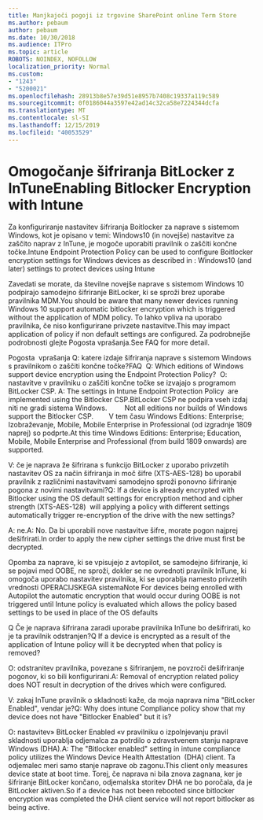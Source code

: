 ```yaml
---
title: Manjkajoči pogoji iz trgovine SharePoint online Term Store
ms.author: pebaum
author: pebaum
ms.date: 10/30/2018
ms.audience: ITPro
ms.topic: article
ROBOTS: NOINDEX, NOFOLLOW
localization_priority: Normal
ms.custom:
- "1243"
- "5200021"
ms.openlocfilehash: 28913b8e57e39d51e8957b7408c19337a119c589
ms.sourcegitcommit: 0f0186044a3597e42ad14c32ca58e7224344dcfa
ms.translationtype: MT
ms.contentlocale: sl-SI
ms.lasthandoff: 12/15/2019
ms.locfileid: "40053529"
---
```

# <a name="enabling-bitlocker-encryption-with-intune"></a><span data-ttu-id="92e3b-102">Omogočanje šifriranja BitLocker z InTune</span><span class="sxs-lookup"><span data-stu-id="92e3b-102">Enabling Bitlocker Encryption with Intune</span></span>

<span data-ttu-id="92e3b-103">Za konfiguriranje nastavitev šifriranja Boitlocker za naprave s sistemom Windows, kot je opisano v temi: Windows10 (in novejše) nastavitve za zaščito naprav z InTune, je mogoče uporabiti pravilnik o zaščiti končne točke.</span><span class="sxs-lookup"><span data-stu-id="92e3b-103">Intune Endpoint Protection Policy can be used to configure Boitlocker encryption settings for Windows devices as described in : Windows10 (and later) settings to protect devices using Intune</span></span>

<span data-ttu-id="92e3b-104">Zavedati se morate, da številne novejše naprave s sistemom Windows 10 podpirajo samodejno šifriranje BitLocker, ki se sproži brez uporabe pravilnika MDM.</span><span class="sxs-lookup"><span data-stu-id="92e3b-104">You should be aware that many newer devices running Windows 10 support automatic bitlocker encryption which is triggered without the application of MDM policy.</span></span> <span data-ttu-id="92e3b-105">To lahko vpliva na uporabo pravilnika, če niso konfigurirane privzete nastavitve.</span><span class="sxs-lookup"><span data-stu-id="92e3b-105">This may impact application of policy if non default settings are configured.</span></span> <span data-ttu-id="92e3b-106">Za podrobnejše podrobnosti glejte Pogosta vprašanja.</span><span class="sxs-lookup"><span data-stu-id="92e3b-106">See FAQ for more detail.</span></span>


<span data-ttu-id="92e3b-107">Pogosta  vprašanja Q: katere izdaje šifriranja naprave s sistemom Windows s pravilnikom o zaščiti končne točke?</span><span class="sxs-lookup"><span data-stu-id="92e3b-107">FAQ  Q: Which editions of Windows support device encryption using the Endpoint Protection Policy?</span></span>
<span data-ttu-id="92e3b-108"> O: nastavitve v pravilniku o zaščiti končne točke se izvajajo s programom BitLocker CSP.</span><span class="sxs-lookup"><span data-stu-id="92e3b-108"> A: The settings in Intune Endpoint Protection Policy  are implemented using the Bitlocker CSP.</span></span><span data-ttu-id="92e3b-109">BitLocker CSP ne podpira vseh izdaj niti ne gradi sistema Windows. 
     </span><span class="sxs-lookup"><span data-stu-id="92e3b-109">  Not all editions nor builds of Windows support the Bitlocker CSP. 
     </span></span> <span data-ttu-id="92e3b-110">V tem času Windows Editions: Enterprise; Izobraževanje, Mobile, Mobile Enterprise in Professional (od izgradnje 1809 naprej) so podprte.</span><span class="sxs-lookup"><span data-stu-id="92e3b-110">At this time Windows Editions: Enterprise; Education, Mobile, Mobile Enterprise and Professional (from build 1809 onwards) are supported.</span></span>




<span data-ttu-id="92e3b-111">V: če je naprava že šifrirana s funkcijo BitLocker z uporabo privzetih nastavitev OS za način šifriranja in moč šifre (XTS-AES-128) bo uporabil pravilnik z različnimi nastavitvami samodejno sproži ponovno šifriranje pogona z novimi nastavitvami?</span><span class="sxs-lookup"><span data-stu-id="92e3b-111">Q: If a device is already encrypted with Bitlocker using the OS default settings for encryption method and cipher strength (XTS-AES-128)  will applying a policy with different settings automatically trigger re-encryption of the drive with the new settings?</span></span>

<span data-ttu-id="92e3b-112">A: ne.</span><span class="sxs-lookup"><span data-stu-id="92e3b-112">A: No.</span></span> <span data-ttu-id="92e3b-113">Da bi uporabili nove nastavitve šifre, morate pogon najprej dešifrirati.</span><span class="sxs-lookup"><span data-stu-id="92e3b-113">In order to apply the new cipher settings the drive must first be decrypted.</span></span>

<span data-ttu-id="92e3b-114">Opomba za naprave, ki se vpisujejo z avtopilot, se samodejno šifriranje, ki se pojavi med OOBE, ne sproži, dokler se ne ovrednoti pravilnik InTune, ki omogoča uporabo nastavitev pravilnika, ki se uporablja namesto privzetih vrednosti OPERACIJSKEGA sistema</span><span class="sxs-lookup"><span data-stu-id="92e3b-114">Note For devices being enrolled with Autopilot the automatic encryption that would occur during OOBE is not triggered until Intune policy is evaluated which allows the policy based settings to be used in place of the OS defaults</span></span>




<span data-ttu-id="92e3b-115">Q Če je naprava šifrirana zaradi uporabe pravilnika InTune bo dešifrirati, ko je ta pravilnik odstranjen?</span><span class="sxs-lookup"><span data-stu-id="92e3b-115">Q If a device is encrypted as a result of the  application of Intune policy will it be decrypted when that policy is removed?</span></span>

<span data-ttu-id="92e3b-116">O: odstranitev pravilnika, povezane s šifriranjem, ne povzroči dešifriranje pogonov, ki so bili konfigurirani.</span><span class="sxs-lookup"><span data-stu-id="92e3b-116">A: Removal of encryption related policy does NOT result in decryption of the drives which were configured.</span></span>




<span data-ttu-id="92e3b-117">V: zakaj InTune pravilnik o skladnosti kaže, da moja naprava nima "BitLocker Enabled", vendar je?</span><span class="sxs-lookup"><span data-stu-id="92e3b-117">Q: Why does intune Compliance policy show that my device does not have "Bitlocker Enabled" but it is?</span></span>

<span data-ttu-id="92e3b-118">O: nastavitev» BitLocker Enabled «v pravilniku o izpolnjevanju pravil skladnosti uporablja odjemalca za potrdilo o zdravstvenem stanju naprave Windows (DHA).</span><span class="sxs-lookup"><span data-stu-id="92e3b-118">A: The "Bitlocker enabled" setting in intune compliance policy utilizes the Windows Device Health Attestation  (DHA) client.</span></span> <span data-ttu-id="92e3b-119">Ta odjemalec meri samo stanje naprave ob zagonu.</span><span class="sxs-lookup"><span data-stu-id="92e3b-119">This client only measures device state at boot time.</span></span> <span data-ttu-id="92e3b-120">Torej, če naprava ni bila znova zagnana, ker je šifriranje BitLocker končano, odjemalska storitev DHA ne bo poročala, da je BitLocker aktiven.</span><span class="sxs-lookup"><span data-stu-id="92e3b-120">So if a device has not been rebooted since bitlocker encryption was completed the DHA client service will not report bitlocker as being active.</span></span>